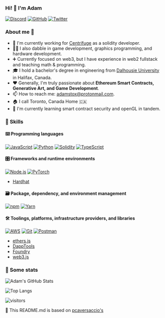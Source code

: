 ### Hi! 👋 I'm Adam

<p> 
    <a href="https://discordapp.com/users/Stox#1911" target="_blank"><img alt="Discord"
        src="https://img.shields.io/badge/Discord-7289DA?style=for-the-badge&logo=discord&logoColor=white"/></a>
    <a href="https://github.com/astox" target="_blank"><img alt="GitHub"
        src="https://img.shields.io/badge/GitHub-100000?style=for-the-badge&logo=github&logoColor=white"/></a>
    <a href="https://twitter.com/stoxophone" target="_blank"><img alt="Twitter"
        src="https://img.shields.io/badge/Twitter-1DA1F2?style=for-the-badge&logo=twitter&logoColor=white"/></a>
</p>

### About me 💯

- 🔧 I'm currently working for [Centrifuge](https://centrifuge.io/) as a solidity developer.
- 👨‍💻 I also dabble in game development, graphics programming, and hardware development.
- ➕ Currently focused on web3, but I have experience in web2 fullstack and teaching math & programming.
- 🎓 I hold a bachelor's degree in engineering from [Dalhousie University](https://www.dal.ca/) in Halifax, Canada.
- ❤️ Generally, I'm truly passionate about **Ethereum Smart Contracts, Generative Art, and Game Development**.
- 📫 How to reach me: [adamstox@protonmail.com](mailto:adamstox@protonmail.com).
- 🏠 I call Toronto, Canada Home 🇨🇦 
- 🌱 I'm currently learning smart contract security and openGL in tandem.

### 🎯 Skills

#### ⌨️ Programming languages

<p>
    <a href="https://developer.mozilla.org/en-US/docs/Web/JavaScript" target="_blank"><img alt="JavaScript"
        src="https://img.shields.io/badge/JavaScript-323330?style=for-the-badge&logo=javascript&logoColor=F7DF1E"/></a>
    <a href="https://www.python.org" target="_blank"><img alt="Python"
        src="https://img.shields.io/badge/Python-3776AB?style=for-the-badge&logo=python&logoColor=white"/></a>
    <a href="https://docs.soliditylang.org" target="_blank"><img alt="Solidity"
        src="https://img.shields.io/badge/Solidity-e6e6e6?style=for-the-badge&logo=solidity&logoColor=black"/></a>
    <a href="https://www.typescriptlang.org" target="_blank"><img alt="TypeScript"
        src="https://img.shields.io/badge/TypeScript-007ACC?style=for-the-badge&logo=typescript&logoColor=white"/></a>
</p>

#### 🎛 Frameworks and runtime environments

<p>
    <a href="https://nodejs.org" target="_blank"><img alt="Node.js"
        src="https://img.shields.io/badge/Node.js-43853D?style=for-the-badge&logo=node.js&logoColor=white"/></a>
    <a href="https://pytorch.org" target="_blank"><img alt="PyTorch"
        src="https://img.shields.io/badge/React-EE4C2C?style=for-the-badge&logo=React&logoColor=white"/></a>
</p>

- [Hardhat](https://hardhat.org)

#### 🗃 Package, dependency, and environment management

<p>
    <a href="https://www.npmjs.com" target="_blank"><img alt="npm"
        src="https://img.shields.io/badge/npm-CB3837?style=for-the-badge&logo=npm&logoColor=white"/></a>
    <a href="https://yarnpkg.com" target="_blank"><img alt="Yarn"
        src="https://img.shields.io/badge/Yarn-2C8EBB?style=for-the-badge&logo=yarn&logoColor=white"/></a>
</p>

#### 🛠 Toolings, platforms, infrastructure providers, and libraries

<p>
    <a href="https://aws.amazon.com" target="_blank"><img alt="AWS"
        src="https://img.shields.io/badge/Amazon_AWS-232F3E?style=for-the-badge&logo=amazon-aws&logoColor=white"/></a>
    <a href="https://git-scm.com" target="_blank"><img alt="Git"
        src="https://img.shields.io/badge/Git-F05032?style=for-the-badge&logo=git&logoColor=white"/></a>
    <a href="https://www.postman.com" target="_blank"><img alt="Postman"
        src="https://img.shields.io/badge/Postman-FF6C37?style=for-the-badge&logo=Postman&logoColor=white"/></a>
</p>

- [ethers.js](https://docs.ethers.io)
- [DappTools](https://github.com/dapphub/dapptools)
- [Foundry](https://github.com/gakonst/foundry)
- [web3.js](https://web3js.readthedocs.io)


### 🔎 Some stats

![Adam's GitHub Stats](https://github-readme-stats.vercel.app/api?username=astox&count_private=true&show_icons=true&theme=tokyonight)

![Top Langs](https://github-readme-stats.vercel.app/api/top-langs/?username=astox&layout=compact&langs_count=8&theme=tokyonight)

![visitors](https://visitor-badge.glitch.me/badge?page_id=astox.count_visitors)

🤝 This README.md is based on [pcaversaccio's](https://github.com/pcaversaccio)
